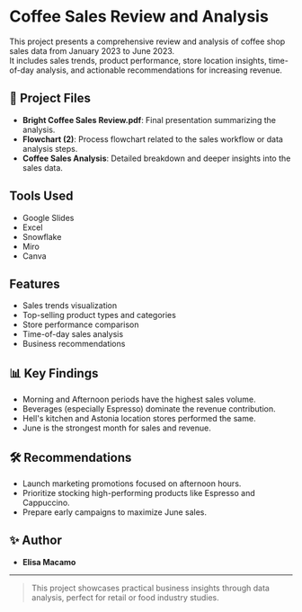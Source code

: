 # Coffee Sales Review and Analysis

This project presents a comprehensive review and analysis of coffee shop sales data from January 2023 to June 2023.  
It includes sales trends, product performance, store location insights, time-of-day analysis, and actionable recommendations for increasing revenue.

## 📂 Project Files

- **Bright Coffee Sales Review.pdf**: Final presentation summarizing the analysis.
- **Flowchart (2)**: Process flowchart related to the sales workflow or data analysis steps.
- **Coffee Sales Analysis**: Detailed breakdown and deeper insights into the sales data.

## Tools Used
- Google Slides
- Excel
- Snowflake
- Miro
- Canva

## Features
- Sales trends visualization
- Top-selling product types and categories
- Store performance comparison
- Time-of-day sales analysis
- Business recommendations

## 📊 Key Findings
- Morning and Afternoon periods have the highest sales volume.
- Beverages (especially Espresso) dominate the revenue contribution.
- Hell's kitchen and Astonia location stores performed the same.
- June is the strongest month for sales and revenue.

## 🛠 Recommendations
- Launch marketing promotions focused on afternoon hours.
- Prioritize stocking high-performing products like Espresso and Cappuccino.
- Prepare early campaigns to maximize June sales.

## ✨ Author
- **Elisa Macamo**

---

> This project showcases practical business insights through data analysis, perfect for retail or food industry studies.
